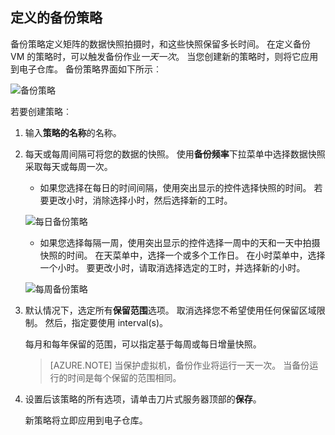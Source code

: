 ## <a name="defining-a-backup-policy"></a>定义的备份策略

备份策略定义矩阵的数据快照拍摄时，和这些快照保留多长时间。 在定义备份 VM 的策略时，可以触发备份作业*一天一次*。 当您创建新的策略时，则将它应用到电子仓库。 备份策略界面如下所示︰

![备份策略](./media/backup-create-policy-for-vms/backup-policy.png)

若要创建策略︰

1. 输入**策略的名称**的名称。

2. 每天或每周间隔可将您的数据的快照。 使用**备份频率**下拉菜单中选择数据快照采取每天或每周一次。

    - 如果您选择在每日的时间间隔，使用突出显示的控件选择快照的时间。 若要更改小时，消除选择小时，然后选择新的工时。

    ![每日备份策略](./media/backup-create-policy-for-vms/backup-policy-daily.png) <br/>

    - 如果您选择每隔一周，使用突出显示的控件选择一周中的天和一天中拍摄快照的时间。 在天菜单中，选择一个或多个工作日。 在小时菜单中，选择一个小时。 要更改小时，请取消选择选定的工时，并选择新的小时。

    ![每周备份策略](./media/backup-create-policy-for-vms/backup-policy-weekly.png)

3. 默认情况下，选定所有**保留范围**选项。 取消选择您不希望使用任何保留区域限制。 然后，指定要使用 interval(s)。

    每月和每年保留的范围，可以指定基于每周或每日增量快照。

    >[AZURE.NOTE] 当保护虚拟机，备份作业将运行一天一次。 当备份运行的时间是每个保留的范围相同。

4. 设置后该策略的所有选项，请单击刀片式服务器顶部的**保存**。

    新策略将立即应用到电子仓库。
